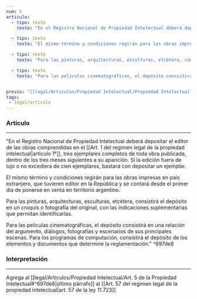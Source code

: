 ```yaml
---
num: 5
articulo: 
  - tipo: texto
    texto: "En el Registro Nacional de Propiedad Intelectual deberá depositar el editor de las obras comprendidas en el artículo 1°, tres ejemplares completos de toda obra publicada, dentro de los tres meses siguientes a su aparición. Si la edición fuera de lujo o no excediera de cien ejemplares, bastará con depositar un ejemplar."

  - tipo: texto
    texto: "El mismo término y condiciones regirán para las obras impresas en país extranjero, que tuvieren editor en la República y se contará desde el primer día de ponerse en venta en territorio argentino."

  - tipo: texto
    texto: "Para las pinturas, arquitecturas, esculturas, etcétera, consistirá el depósito en un croquis o fotografía del original, con las indicaciones suplementarias que permitan identificarlas."

  - tipo: texto
    texto: "Para las películas cinematográficas, el depósito consistirá en una relación del argumento, diálogos, fotografías y escenarios de sus principales escenas. Para los programas de computación, consistirá el depósito de los elementos y documentos que determine la reglamentación."


previo: "[[legal/Articulos/Propiedad Intelectual/Propiedad Intelectual.md|Propiedad Intelectual]]"
tags: 
 - legal/articulo
---
```

### Artículo
---
"En el Registro Nacional de Propiedad Intelectual deberá depositar el editor de las obras comprendidas en el [[Art. 1 del regimen legal de la propiedad intelectual|artículo 1°]], tres ejemplares completos de toda obra publicada, dentro de los tres meses siguientes a su aparición. Si la edición fuera de lujo o no excediera de cien ejemplares, bastará con depositar un ejemplar.

El mismo término y condiciones regirán para las obras impresas en país extranjero, que tuvieren editor en la República y se contará desde el primer día de ponerse en venta en territorio argentino.

Para las pinturas, arquitecturas, esculturas, etcétera, consistirá el depósito en un croquis o fotografía del original, con las indicaciones suplementarias que permitan identificarlas.

Para las películas cinematográficas, el depósito consistirá en una relación del argumento, diálogos, fotografías y escenarios de sus principales escenas. Para los programas de computación, consistirá el depósito de los elementos y documentos que determine la reglamentación." ^697de8

### Interpretación
---
Agrega al [[legal/Articulos/Propiedad Intelectual/Art. 5 de la Propiedad Intelectual#^697de8|último párrafo]] al [[Art. 57 del regimen legal de la propiedad intelectual|art. 57 de la ley 11.723]]